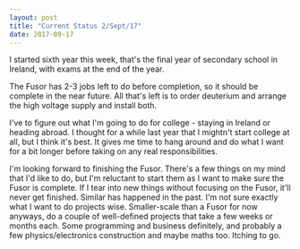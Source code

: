 ```yaml
---
layout: post
title: "Current Status 2/Sept/17"
date: 2017-09-17
---
```


I started sixth year this week, that's the final year of secondary school in Ireland, with exams at the end of the year.

The Fusor has 2-3 jobs left to do before completion, so it should be complete in the near future.  All that's left is to order deuterium and arrange the high voltage supply and install both.  

I've to figure out what I'm going to do for college - staying in Ireland or heading abroad.  I thought for a while last year that I mightn't start college at all, but I think it's best.  It gives me time to hang around and do what I want for a bit longer before taking on any real responsibilities.

I'm looking forward to finishing the Fusor.  There's a few things on my mind that I'd like to do, but I'm reluctant to start them as I want to make sure the Fusor is complete.  If I tear into new things without focusing on the Fusor, it'll never get finished.  Similar has happened in the past.  I'm not sure exactly what I want to do projects wise.  Smaller-scale than a Fusor for now anyways, do a couple of well-defined projects that take a few weeks or months each.  Some programming and business definitely, and probably a few physics/electronics construction and maybe maths too.  Itching to go.
